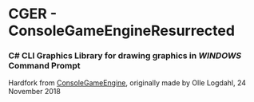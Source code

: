 # CGER - ConsoleGameEngineResurrected
### C# CLI Graphics Library for drawing graphics in *WINDOWS* Command Prompt
Hardfork from [ConsoleGameEngine](https://github.com/ollelogdahl/ConsoleGameEngine/), originally made by Olle Logdahl, 24 November 2018

<!-- ![downloads](https://img.shields.io/github/downloads/ollelogdahl/ConsoleGameEngine/total) -->
<!-- ![release](https://img.shields.io/github/v/release/ollelogdahl/ConsoleGameEngine) -->
<!-- ![licence](https://img.shields.io/github/license/ollelogdahl/ConsoleGameEngine) -->
<!-- ![issues](https://img.shields.io/github/issues-raw/ollelogdahl/ConsoleGameEngine) -->
